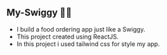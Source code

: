 ## My-Swiggy 🚀🍕

- I build a food ordering app just like a Swiggy.
- This project created using ReactJS.
- In this project i used tailwind css for style my app.